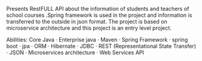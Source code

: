 Presents RestFULL API about the information of students and teachers of school courses .Spring framework is used in the project and information is transferred to the outside in json format. 
The project is based on microservice architecture and this project is an entry level project.

Abilities: Core Java · Enterprise java · Maven · Spring Framework · spring boot · jpa · ORM · Hibernate · JDBC · REST (Representational State Transfer) · JSON · Microservices architecture · Web Services API
